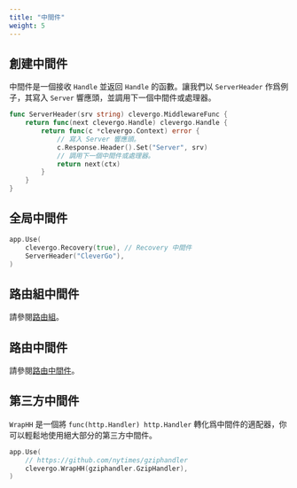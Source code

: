 ```yaml
---
title: "中間件"
weight: 5
---
```


## 創建中間件

中間件是一個接收 `Handle` 並返回 `Handle` 的函數。讓我們以 `ServerHeader` 作爲例子，其寫入 `Server` 響應頭，並調用下一個中間件或處理器。

```go
func ServerHeader(srv string) clevergo.MiddlewareFunc {
    return func(next clevergo.Handle) clevergo.Handle {
        return func(c *clevergo.Context) error {
            // 寫入 Server 響應頭。
            c.Response.Header().Set("Server", srv)
            // 調用下一個中間件或處理器。
            return next(ctx)
        }
    }
}
```

## 全局中間件

```go
app.Use(
    clevergo.Recovery(true), // Recovery 中間件
    ServerHeader("CleverGo"),
)
```

## 路由組中間件

請參閱[路由組](/zh-hant/docs/routing/route-group)。

## 路由中間件

請參閱[路由中間件](/zh-hant/docs/routing/#路由中間件)。

## 第三方中間件

`WrapHH` 是一個將 `func(http.Handler) http.Handler` 轉化爲中間件的適配器，你可以輕鬆地使用絕大部分的第三方中間件。

```go
app.Use(
    // https://github.com/nytimes/gziphandler
    clevergo.WrapHH(gziphandler.GzipHandler),
)
```
